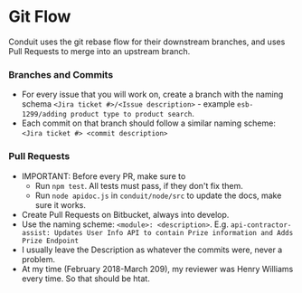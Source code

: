 # Git Flow

Conduit uses the git rebase flow for their downstream branches, and uses Pull Requests to merge into an upstream branch.

### Branches and Commits

- For every issue that you will work on, create a branch with the naming schema `<Jira ticket #>/<Issue description>` - example `esb-1299/adding product type to product search`.
- Each commit on that branch should follow a similar naming scheme: `<Jira ticket #> <commit description>`

### Pull Requests
- IMPORTANT: Before every PR, make sure to 
  - Run `npm test`. All tests must pass, if they don't fix them.
  - Run `node apidoc.js` in `conduit/node/src` to update the docs, make sure it works.
- Create Pull Requests on Bitbucket, always into develop.
- Use the naming scheme: `<module>: <description>`. E.g. `api-contractor-assist: Updates User Info API to contain Prize information and Adds Prize Endpoint`
- I usually leave the Description as whatever the commits were, never a problem.
- At my time (February 2018-March 209), my reviewer was Henry Williams every time. So that should be htat.

